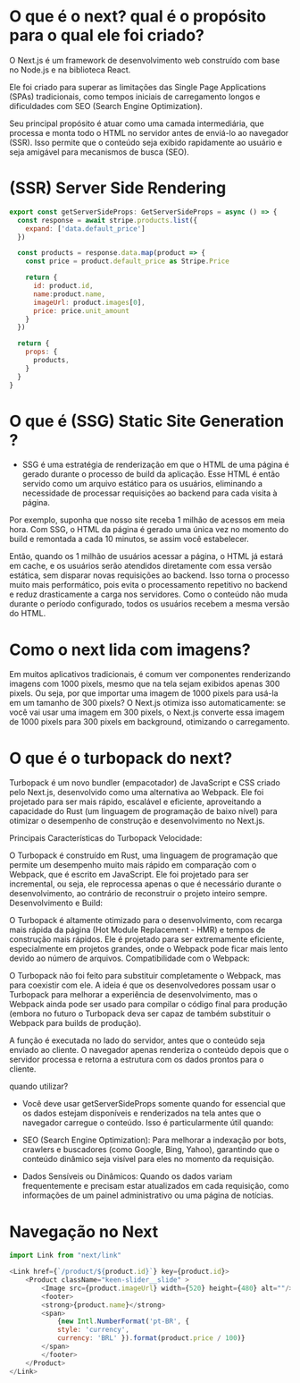 # O que é o next? qual é o propósito para o qual ele foi criado?
O Next.js é um framework de desenvolvimento web construído com base no Node.js e na biblioteca React. 

Ele foi criado para superar as limitações das Single Page Applications (SPAs) tradicionais, como tempos iniciais de carregamento longos e dificuldades com SEO (Search Engine Optimization).

Seu principal propósito é atuar como uma camada intermediária, que processa e monta todo o HTML no servidor antes de enviá-lo ao navegador (SSR). Isso permite que o conteúdo seja exibido rapidamente ao usuário e seja amigável para mecanismos de busca (SEO).


# (SSR) Server Side Rendering
```javascript
export const getServerSideProps: GetServerSideProps = async () => {
  const response = await stripe.products.list({
    expand: ['data.default_price']
  })

  const products = response.data.map(product => {
    const price = product.default_price as Stripe.Price

    return {
      id: product.id,
      name:product.name,
      imageUrl: product.images[0],
      price: price.unit_amount
    }
  })

  return {
    props: {
      products,
    }
  }
}
```

# O que é (SSG) Static Site Generation ? 
- SSG é uma estratégia de renderização em que o HTML de uma página é gerado durante o processo de build da aplicação. Esse HTML é então servido como um arquivo estático para os usuários, eliminando a necessidade de processar requisições ao backend para cada visita à página.

Por exemplo, suponha que nosso site receba 1 milhão de acessos em meia hora. Com SSG, o HTML da página é gerado uma única vez no momento do build e remontada a cada 10 minutos, se assim você estabelecer.

Então, quando os 1 milhão de usuários acessar a página, o HTML já estará em cache, e os usuários serão atendidos diretamente com essa versão estática, sem disparar novas requisições ao backend.
Isso torna o processo muito mais performático, pois evita o processamento repetitivo no backend e reduz drasticamente a carga nos servidores. Como o conteúdo não muda durante o período configurado, todos os usuários recebem a mesma versão do HTML.


# Como o next lida com imagens?
Em muitos aplicativos tradicionais, é comum ver componentes renderizando imagens com 1000 pixels, mesmo que na tela sejam exibidos apenas 300 pixels. Ou seja, por que importar uma imagem de 1000 pixels para usá-la em um tamanho de 300 pixels? O Next.js otimiza isso automaticamente: se você vai usar uma imagem em 300 pixels, o Next.js converte essa imagem de 1000 pixels para 300 pixels em background, otimizando o carregamento.

# O que é o turbopack do next?
Turbopack é um novo bundler (empacotador) de JavaScript e CSS criado pelo Next.js, desenvolvido como uma alternativa ao Webpack. Ele foi projetado para ser mais rápido, escalável e eficiente, aproveitando a capacidade do Rust (um linguagem de programação de baixo nível) para otimizar o desempenho de construção e desenvolvimento no Next.js.

Principais Características do Turbopack
Velocidade:

O Turbopack é construído em Rust, uma linguagem de programação que permite um desempenho muito mais rápido em comparação com o Webpack, que é escrito em JavaScript.
Ele foi projetado para ser incremental, ou seja, ele reprocessa apenas o que é necessário durante o desenvolvimento, ao contrário de reconstruir o projeto inteiro sempre.
Desenvolvimento e Build:

O Turbopack é altamente otimizado para o desenvolvimento, com recarga mais rápida da página (Hot Module Replacement - HMR) e tempos de construção mais rápidos.
Ele é projetado para ser extremamente eficiente, especialmente em projetos grandes, onde o Webpack pode ficar mais lento devido ao número de arquivos.
Compatibilidade com o Webpack:

O Turbopack não foi feito para substituir completamente o Webpack, mas para coexistir com ele. A ideia é que os desenvolvedores possam usar o Turbopack para melhorar a experiência de desenvolvimento, mas o Webpack ainda pode ser usado para compilar o código final para produção (embora no futuro o Turbopack deva ser capaz de também substituir o Webpack para builds de produção).




A função é executada no lado do servidor, antes que o conteúdo seja enviado ao cliente. O navegador apenas renderiza o conteúdo depois que o servidor processa e retorna a estrutura com os dados prontos para o cliente.

quando utilizar?
- Você deve usar getServerSideProps somente quando for essencial que os dados estejam disponíveis e renderizados na tela antes que o navegador carregue o conteúdo. Isso é particularmente útil quando:

- SEO (Search Engine Optimization): Para melhorar a indexação por bots, crawlers e buscadores (como Google, Bing, Yahoo), garantindo que o conteúdo dinâmico seja visível para eles no momento da requisição.
- Dados Sensíveis ou Dinâmicos: Quando os dados variam frequentemente e precisam estar atualizados em cada requisição, como informações de um painel administrativo ou uma página de notícias.


# Navegação no Next
```javascript
import Link from "next/link"

<Link href={`/product/${product.id}`} key={product.id}>
    <Product className="keen-slider__slide" >
        <Image src={product.imageUrl} width={520} height={480} alt=""/>
        <footer>
        <strong>{product.name}</strong>
        <span>
            {new Intl.NumberFormat('pt-BR', {
            style: 'currency',
            currency: 'BRL' }).format(product.price / 100)}
        </span>
        </footer>
    </Product>
</Link>
```